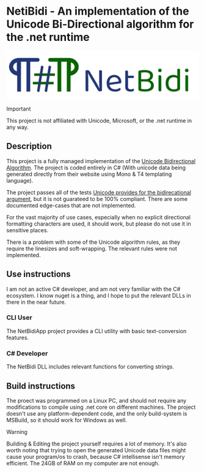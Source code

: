 # NetiBidi - An implementation of the Unicode Bi-Directional algorithm for the .net runtime

![NetBidi Icon](images/banner.svg)

> [!IMPORTANT]
> This project is not affiliated with Unicode, Microsoft, or the .net runtime in any way.

## Description

This project is a fully managed implementation of the [Unicode Bidirectional Algorithm](https://unicode.org/reports/tr9/).
The project is coded entirely in C# (With unicode data being generated directly from their website using Mono & T4 templating language).

The project passes all of the tests [Unicode provides for the bidirecational argument](https://www.unicode.org/reports/tr41/tr41-34.html#Tests9), but it is not guarateed to be 100% compliant.
There are some documented edge-cases that are not implemented.

For the vast majority of use cases, especially when no explicit directional formatting characters are used, it should work, but please do not use it in sensitive places.

There is a problem with some of the Unicode algorithm rules, as they require the linesizes and soft-wrapping. The relevant rules were not implemented.

## Use instructions

I am not an active C# developer, and am not very familiar with the C# ecosystem. I know nuget is a thing, and I hope to put the relevant DLLs in there in the near future.

### CLI User

The NetBidiApp project provides a CLI utility with basic text-conversion features.

### C# Developer

The NetBidi DLL includes relevant functions for converting strings.

## Build instructions

The proect was programmed on a Linux PC, and should not require any modifications to compile using .net core on different machines.
The project doesn't use any platform-dependent code, and the only build-system is MSBuild, so it should work for Windows as well.

> [!WARNING]  
> Building & Editing the project yourself requires a lot of memory. It's also worth noting that trying to open the generated Unicode data files might cause your program/os to crash, because C# intellisense isn't memory efficient. The 24GB of RAM on my computer are not enough.
